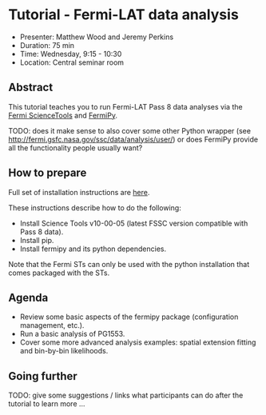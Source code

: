 # Tutorial - Fermi-LAT data analysis

* Presenter: Matthew Wood and Jeremy Perkins
* Duration: 75 min
* Time: Wednesday, 9:15 - 10:30
* Location: Central seminar room

## Abstract

This tutorial teaches you to run Fermi-LAT Pass 8 data analyses
via the [Fermi ScienceTools](http://fermi.gsfc.nasa.gov/ssc/data/analysis/)
and [FermiPy](https://github.com/fermiPy/fermipy).

TODO: does it make sense to also cover some other Python wrapper
(see http://fermi.gsfc.nasa.gov/ssc/data/analysis/user/) or does
FermiPy provide all the functionality people usually want?

## How to prepare

Full set of installation instructions are [here](https://github.com/fermiPy/fermipy/blob/master/notebooks/Installation.ipynb).

These instructions describe how to do the following:

- Install Science Tools v10-00-05 (latest FSSC version compatible with Pass 8 data).
- Install pip.
- Install fermipy and its python dependencies.

Note that the Fermi STs can only be used with the python installation that comes packaged with the STs.  

## Agenda

- Review some basic aspects of the fermipy package (configuration management, etc.).
- Run a basic analysis of PG1553.  
- Cover some more advanced analysis examples: spatial extension fitting and bin-by-bin likelihoods.

## Going further

TODO: give some suggestions / links what participants can do
after the tutorial to learn more ...
